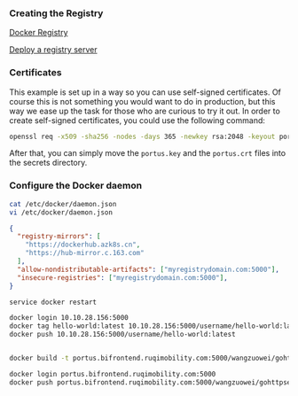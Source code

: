 

### Creating the Registry

[Docker Registry](https://docs.docker.com/registry/)

[Deploy a registry server](https://docs.docker.com/registry/deploying/)

### Certificates

This example is set up in a way so you can use self-signed certificates. Of
course this is not something you would want to do in production, but this way we
ease up the task for those who are curious to try it out.
In order to create self-signed certificates, you could use the following command:

```bash
openssl req -x509 -sha256 -nodes -days 365 -newkey rsa:2048 -keyout portus.key -out portus.crt
```

After that, you can simply move the ``portus.key`` and the ``portus.crt`` files
into the secrets directory.

### Configure the Docker daemon

```sh
cat /etc/docker/daemon.json
vi /etc/docker/daemon.json
```

```json
{
  "registry-mirrors": [
    "https://dockerhub.azk8s.cn",
    "https://hub-mirror.c.163.com"
  ],
  "allow-nondistributable-artifacts": ["myregistrydomain.com:5000"],
  "insecure-registries": ["myregistrydomain.com:5000"],
}
```

```sh
service docker restart

docker login 10.10.28.156:5000
docker tag hello-world:latest 10.10.28.156:5000/username/hello-world:latest
docker push 10.10.28.156:5000/username/hello-world:latest


docker build -t portus.bifrontend.ruqimobility.com:5000/wangzuowei/gohttpserver:1.0 -f docker/Dockerfile .

docker login portus.bifrontend.ruqimobility.com:5000
docker push portus.bifrontend.ruqimobility.com:5000/wangzuowei/gohttpserver:1.0
```